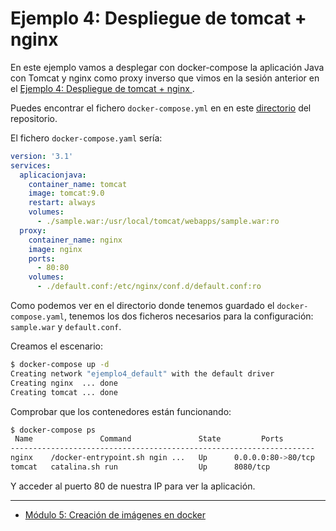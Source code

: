 # Ejemplo 4: Despliegue de tomcat + nginx 

En este ejemplo vamos a desplegar con docker-compose la aplicación Java con Tomcat y nginx como proxy inverso que vimos en la sesión anterior en el [Ejemplo 4: Despliegue de tomcat + nginx ](../sesion3/tomcat.html).

Puedes encontrar el fichero `docker-compose.yml` en en este [directorio](https://github.com/josedom24/curso_docker_ies/tree/main/ejemplos/sesion4/ejemplo4) del repositorio. 

El fichero `docker-compose.yaml` sería:

```yaml
version: '3.1'
services:
  aplicacionjava:
    container_name: tomcat
    image: tomcat:9.0
    restart: always
    volumes:
      - ./sample.war:/usr/local/tomcat/webapps/sample.war:ro
  proxy:
    container_name: nginx
    image: nginx
    ports:
      - 80:80
    volumes:
      - ./default.conf:/etc/nginx/conf.d/default.conf:ro
```

Como podemos ver en el directorio donde tenemos guardado el `docker-compose.yaml`, tenemos los dos ficheros necesarios para la configuración: `sample.war` y `default.conf`.

Creamos el escenario:

```bash
$ docker-compose up -d
Creating network "ejemplo4_default" with the default driver
Creating nginx  ... done
Creating tomcat ... done
```

Comprobar que los contenedores están funcionando:

```bash
$ docker-compose ps
 Name               Command               State         Ports       
--------------------------------------------------------------------
nginx    /docker-entrypoint.sh ngin ...   Up      0.0.0.0:80->80/tcp
tomcat   catalina.sh run                  Up      8080/tcp          
```

Y acceder al puerto 80 de nuestra IP para ver la aplicación.

---

* [Módulo 5: Creación de imágenes en docker](../../..#5-creación-de-imágenes-en-docker)